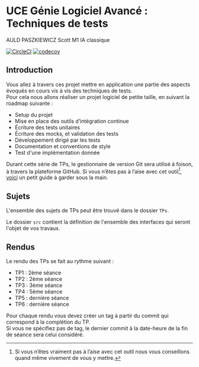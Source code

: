 # UCE Génie Logiciel Avancé : Techniques de tests

AULD PASZKIEWICZ Scott    M1 IA classique

[![CircleCI](https://dl.circleci.com/status-badge/img/gh/AULD-PASZKIEWICZ-Scott/ceri-m1-techniques-de-test/tree/master.svg?style=svg)](https://dl.circleci.com/status-badge/redirect/gh/AULD-PASZKIEWICZ-Scott/ceri-m1-techniques-de-test/tree/master)
[![codecov](https://codecov.io/gh/AULD-PASZKIEWICZ-Scott/ceri-m1-techniques-de-test/graph/badge.svg?token=4WL8W6UMJ7)](https://codecov.io/gh/AULD-PASZKIEWICZ-Scott/ceri-m1-techniques-de-test)

## Introduction

Vous allez à travers ces projet mettre en application une partie des aspects évoqués en cours vis à vis des techniques de tests.  
Pour cela nous allons réaliser un projet logiciel de petite taille, en suivant la roadmap suivante : 
- Setup du projet
- Mise en place des outils d’intégration continue
- Écriture des tests unitaires
- Écriture des mocks, et validation des tests
- Développement dirigé par les tests
- Documentation et conventions de style
- Test d'une implémentation donnée

Durant cette série de TPs, le gestionnaire de version Git sera utilisé à foison, à travers la plateforme GitHub. Si vous n’êtes pas à l’aise avec cet outil[^1], [voici](http://rogerdudler.github.io/git-guide/) un petit guide à garder sous la main.

## Sujets

L'ensemble des sujets de TPs peut être trouvé dans le dossier `TPs`.

Le dossier `src` contient la définition de l'ensemble des interfaces qui seront l'objet de vos travaux.

## Rendus

Le rendu des TPs se fait au rythme suivant :

- TP1 : 2ème séance
- TP2 : 2ème séance
- TP3 : 3ème séance
- TP4 : 5ème séance
- TP5 : dernière séance
- TP6 : dernière séance

Pour chaque rendu vous devez créer un tag à partir du commit qui correspond à la complétion du TP.  
Si vous ne spécifiez pas de tag, le dernier commit à la date-heure de la fin de séance sera celui considéré.

[^1]: Si vous n’êtes vraiment pas à l’aise avec cet outil nous vous conseillons quand même vivement de vous y mettre.

